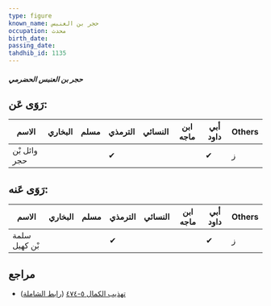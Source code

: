 ```yaml
---
type: figure
known_name: حجر بن العنبس
occupation: محدث
birth_date:
passing_date:
tahdhib_id: 1135
---
```

##### حجر بن العنبس الحضرمي

## رَوَى عَن:
| الاسم        | البخاري | مسلم | الترمذي | النسائي | ابن ماجه | أبي داود | Others |
| ------------ | ------- | ---- | ------- | ------- | -------- | -------- | ------ |
| وائل بْن حجر |         |      | ✔       |         |          | ✔        | ز      |
## رَوَى عَنه:
| الاسم         | البخاري | مسلم | الترمذي | النسائي | ابن ماجه | أبي داود | Others |
| ------------- | ------- | ---- | ------- | ------- | -------- | -------- | ------ |
| سلمة بْن كهيل |         |      | ✔       |         |          | ✔        | ز      |
## مراجع
- [تهذيب الكمال ٥-٤٧٤](obsidian://open?vault=Tahdhib-al-Kamal&file=Figures/١١٣٥-حجر%20بن%20العنبس%20الحضرمي) ([رابط الشاملة](https://shamela.ws/book/3722/2552))